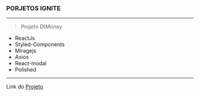 ###  PORJETOS IGNITE
---

> Projeto DtMoney

- ReactJs
- Styled-Components
- Miragejs
- Axios
- React-modal
- Polished 


---
Link do [Projeto ](https://dtmoney-eta-five.vercel.app/)


